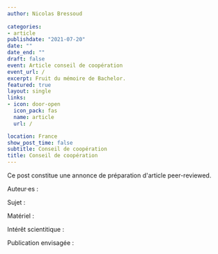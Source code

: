 ```yaml
---
author: Nicolas Bressoud
  
categories:
- article
publishdate: "2021-07-20"
date: ""
date_end: ""
draft: false
event: Article conseil de coopération
event_url: /
excerpt: Fruit du mémoire de Bachelor.
featured: true
layout: single
links:
- icon: door-open
  icon_pack: fas
  name: article
  url: /

location: France
show_post_time: false
subtitle: Conseil de coopération
title: Conseil de coopération
---
```


Ce post constitue une annonce de préparation d'article peer-reviewed.

Auteur·es :

Sujet :

Matériel :

Intérêt scientitique :

Publication envisagée : 